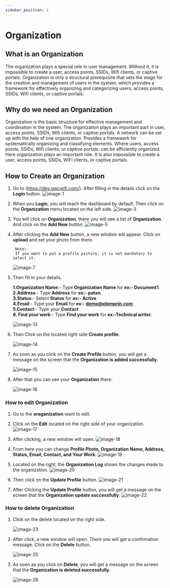 ```yaml
---
sidebar_position: 1
---
```

# Organization

## What is an Organization
The organization plays a special role in user management. Without it, it is impossible to create a user, access points, SSIDs, Wifi clients, or captive portals. Organization is only a structural prerequisite that sets the stage for the creation and management of users in the system. which provides a framework for effectively organizing and categorizing users, access points, SSIDs, Wifi clients, or captive portals.

## Why do we need an Organization
Organization is the basic structure for effective management and coordination in the system. The organization plays an important part in user, access points, SSIDs, Wifi clients, or captive portals. A network can be set up with the help of one organization. Provides a framework for systematically organizing and classifying elements. Where  users, access points, SSIDs, Wifi clients, or captive portals. can be efficiently organized. Here organization plays an important role. It is also impossible to create a user, access points, SSIDs, WiFi clients, or captive portals. 

## How to Create an Organization

1. Go to (https://dev.gwcwifi.com/). After filling in the details click on the **Login** button.
   ![image-1](https://github.com/Nancypatel1103/ComplianceClient/assets/153616269/ff256190-909d-4dc8-90cf-1cdb851309f7)

2. When you **Login**, you will reach the dashboard by default. Then click on the **Organization** menu located on the left side.
   ![image-3](https://github.com/Nancypatel1103/ComplianceClient/assets/153616269/fbbd8419-0bf2-4bc8-a31f-244ee69aa878)

3. You will click on **Organization**, there you will see a list of **Organization**. And click on the **Add New** button.
   ![image-5](https://github.com/Nancypatel1103/ComplianceClient/assets/153616269/78522639-0be4-4b4f-b533-f58281856c8f)

4. After clicking the **Add New** button, a new window will appear. Click on **upload** and set your photo from there. 
   ``` 
    Note:-
    If you want to put a profile picture, it is not mandatory to select it.
   ```
    ![image-7](https://github.com/Nancypatel1103/ComplianceClient/assets/153616269/06d3c40b-78af-4dd3-a922-9c9759ff3eff)

5. Then fill in your details.

   **1.Organization Name**:- Type **Organization Name** for **ex:- Document1**.            
   **2.Address**:- Type **Address** for **ex:- patan**.                
   **3.Status**:- Select **Status** for **ex:- Active**.                     
   **4.Email**:- Type your **Email** for **ex:- demo@elemprin.com**.              
   **5.Contact**:- Type your **Contact**                        
   **6. Find your work**:- Type **Find your work** for **ex:-Technical writer**.           

    ![image-13](https://github.com/Nancypatel1103/ComplianceClient/assets/153616269/b289a964-d68b-470f-a234-e61e8686d5a2)


6. Then Click on the located right side **Create profile**.

     ![image-14](https://github.com/Nancypatel1103/ComplianceClient/assets/153616269/390f041c-b40c-46b4-b331-9bc043d7fd2d)

7. As soon as you click on the **Create Profile** button, you will get a message on the screen that the **Organization is added successfully**.

    ![image-15](https://github.com/Nancypatel1103/ComplianceClient/assets/153616269/759adc56-7d23-49d7-8d05-41df0378f18d)

8. After that you can see your **Organization** there.

    ![image-16](https://github.com/Nancypatel1103/ComplianceClient/assets/153616269/ca25b8b4-517a-4625-a729-3e5077ac7981)

### How to edit Organization

1. Go to the **oraganization** want to edit.
2. Click on the **Edit** located on the right side of your organization.
![image-17](https://github.com/Nancypatel1103/ComplianceClient/assets/153616269/05e94a69-fc3c-493a-93af-c7131a3809ef)

3. After clicking, a new window will open.
![image-18](https://github.com/Nancypatel1103/ComplianceClient/assets/153616269/621901e2-912f-41ab-b7fa-c78366361c0b)

4. From here you can change **Profile Photo, Organization Name, Address, Status, Email, Contact, and Your Work**.
![image-19](https://github.com/Nancypatel1103/ComplianceClient/assets/153616269/9149825b-a12c-4b15-9706-c815619ba4d3)

5. Located on the right, the **Organization Log** shows the changes made to the organization.
![image-20](https://github.com/Nancypatel1103/ComplianceClient/assets/153616269/d746d683-c3cd-4dd8-b9d8-057212edfe01)

6. Then click on the **Update Profile** button.
![image-21](https://github.com/Nancypatel1103/ComplianceClient/assets/153616269/3d0745bc-37b9-4bb5-9614-11e86315f02f)


7. After Clicking the **Update Profile** button, you will get a message on the screen that the **Organization update successfully**.
![image-22](https://github.com/Nancypatel1103/ComplianceClient/assets/153616269/932396a9-073f-4f17-bacb-524fd094cb5e)

### How to delete Organization

1. Click on the delete located on the right side.

   ![image-23](https://github.com/Nancypatel1103/ComplianceClient/assets/153616269/a53996fe-4349-4df1-8652-5f2ba67173c5)

2. After click, a new window will open. There you will get a confirmation message. Click on the **Delete** button.

   ![image-25](https://github.com/Nancypatel1103/ComplianceClient/assets/153616269/a9c569ae-ebcb-4c74-a1a4-177d9cc30c51)

4. As soon as you click on **Delete**, you will get a message on the screen that the **Organization is deleted successfully**.

   ![image-26](https://github.com/Nancypatel1103/ComplianceClient/assets/153616269/f644c6c3-aaf9-4d3e-89fd-cc75b4124a1b)

